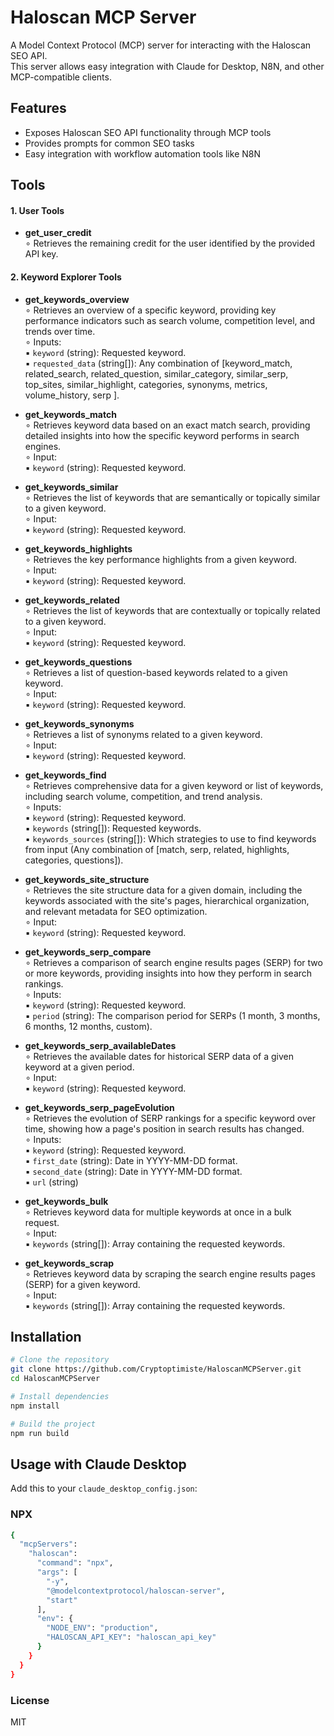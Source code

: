 # Haloscan MCP Server

A Model Context Protocol (MCP) server for interacting with the Haloscan SEO API.  
This server allows easy integration with Claude for Desktop, N8N, and other MCP-compatible clients.



## Features

- Exposes Haloscan SEO API functionality through MCP tools
- Provides prompts for common SEO tasks
- Easy integration with workflow automation tools like N8N


## Tools

#### 1. User Tools

  - **get_user_credit**<br>
    ∘ Retrieves the remaining credit for the user identified by the provided API key.<br>

#### 2. Keyword Explorer Tools
  - **get_keywords_overview**<br>
    ∘ Retrieves an overview of a specific keyword, providing key performance indicators such as search volume, competition level, and trends over time.<br>
    ∘ Inputs:<br>
        ▪ `keyword` (string): Requested keyword.<br>
        ▪ `requested_data` (string[]): Any combination of [keyword_match, related_search, related_question, similar_category, similar_serp, top_sites, similar_highlight, categories, synonyms, metrics, volume_history, serp ].<br>

  - **get_keywords_match**<br>
    ∘ Retrieves keyword data based on an exact match search, providing detailed insights into how the specific keyword performs in search engines.<br>
    ∘ Input:<br>
        ▪ `keyword` (string): Requested keyword.<br>

  - **get_keywords_similar**<br>
    ∘ Retrieves the list of keywords that are semantically or topically similar to a given keyword.<br>
    ∘ Input:<br>
        ▪ `keyword` (string): Requested keyword.<br>

  - **get_keywords_highlights**<br>
    ∘ Retrieves the key performance highlights from a given keyword.<br>
    ∘ Input:<br>
        ▪ `keyword` (string): Requested keyword.<br>

  - **get_keywords_related**<br>
    ∘ Retrieves the list of keywords that are contextually or topically related to a given keyword.<br>
    ∘ Input:<br>
        ▪ `keyword` (string): Requested keyword.<br>

  - **get_keywords_questions**<br>
    ∘ Retrieves a list of question-based keywords related to a given keyword.<br>
    ∘ Input:<br>
        ▪ `keyword` (string): Requested keyword.<br>

  - **get_keywords_synonyms**<br>
    ∘ Retrieves a list of synonyms related to a given keyword.<br>
    ∘ Input:<br>
        ▪ `keyword` (string): Requested keyword.<br>

  - **get_keywords_find**<br>
    ∘ Retrieves comprehensive data for a given keyword or list of keywords, including search volume, competition, and trend analysis.<br>
    ∘ Inputs:<br>
         ▪ `keyword` (string): Requested keyword.<br>
         ▪ `keywords` (string[]): Requested keywords.<br>
         ▪ `keywords_sources` (string[]): Which strategies to use to find keywords from input (Any combination of [match, serp, related, highlights, categories, questions]).<br>

  - **get_keywords_site_structure**<br>
    ∘ Retrieves the site structure data for a given domain, including the keywords associated with the site's pages, hierarchical organization, and relevant metadata for SEO optimization.<br>
    ∘ Input:<br> 
        ▪ `keyword` (string): Requested keyword.<br>

  - **get_keywords_serp_compare**<br>
    ∘ Retrieves a comparison of search engine results pages (SERP) for two or more keywords, providing insights into how they perform in search rankings.<br>
    ∘ Inputs:<br>
        ▪ `keyword` (string): Requested keyword.<br>
        ▪ `period` (string): The comparison period for SERPs (1 month, 3 months, 6 months, 12 months, custom).<br>

  - **get_keywords_serp_availableDates**<br>
    ∘ Retrieves the available dates for historical SERP data of a given keyword at a given period.<br>
    ∘ Input:<br> 
        ▪ `keyword` (string): Requested keyword.<br>

  - **get_keywords_serp_pageEvolution**<br>
    ∘ Retrieves the evolution of SERP rankings for a specific keyword over time, showing how a page's position in search results has changed.<br>
    ∘ Inputs:<br>
        ▪ `keyword` (string): Requested keyword.<br>
        ▪ `first_date` (string): Date in YYYY-MM-DD format.<br>
        ▪ `second_date` (string): Date in YYYY-MM-DD format.<br>
        ▪ `url` (string)<br>

  - **get_keywords_bulk**<br>
    ∘ Retrieves keyword data for multiple keywords at once in a bulk request.<br>
    ∘ Input:<br> 
        ▪ `keywords` (string[]): Array containing the requested keywords.<br>

  - **get_keywords_scrap**<br>
    ∘ Retrieves keyword data by scraping the search engine results pages (SERP) for a given keyword.<br>
    ∘ Input:<br>
        ▪ `keywords` (string[]): Array containing the requested keywords.<br>


## Installation

```bash
# Clone the repository
git clone https://github.com/Cryptoptimiste/HaloscanMCPServer.git
cd HaloscanMCPServer

# Install dependencies
npm install

# Build the project
npm run build
```

## Usage with Claude Desktop

Add this to your `claude_desktop_config.json`:

### NPX
```bash
{
  "mcpServers": 
    "haloscan": 
      "command": "npx",
      "args": [
        "-y",
        "@modelcontextprotocol/haloscan-server",
        "start"  
      ],
      "env": {
        "NODE_ENV": "production",
        "HALOSCAN_API_KEY": "haloscan_api_key"
      }
    }
  }
}
```

### License
MIT
